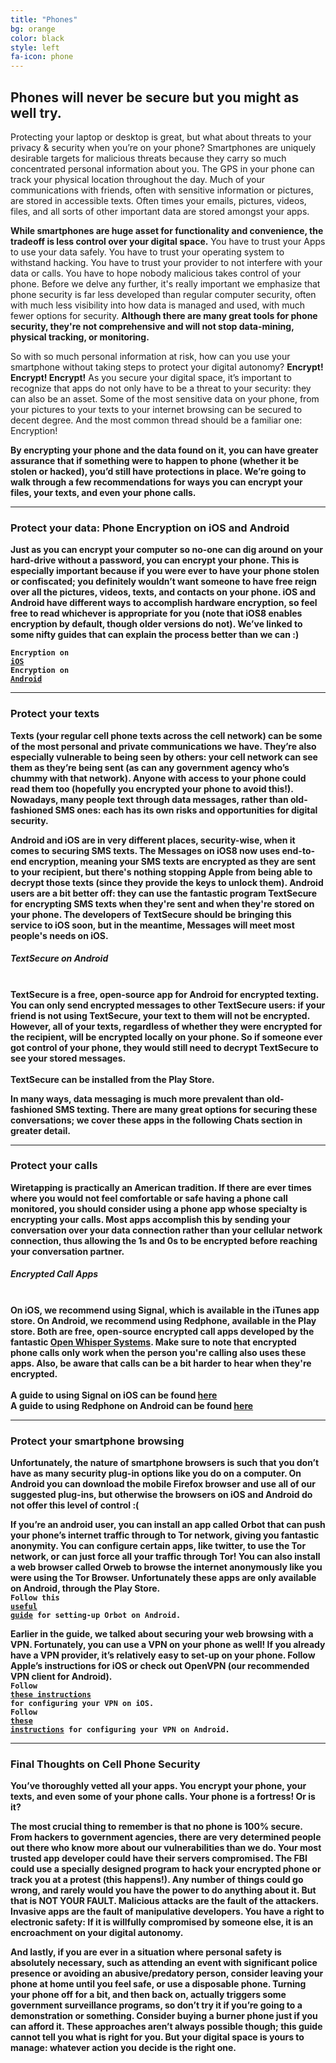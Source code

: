 ```yaml
---
title: "Phones"
bg: orange
color: black
style: left
fa-icon: phone
---
```


<h2 class="text-white">Phones will never be secure but you might as well try.</h2>

Protecting your laptop or desktop is great, but what about threats to your privacy & security when you’re on your phone? Smartphones are uniquely desirable targets for malicious threats because they carry so much concentrated personal information about you. The GPS in your phone can track your physical location throughout the day. Much of your communications with friends, often with sensitive information or pictures, are stored in accessible texts. Often times your emails, pictures, videos, files, and all sorts of other important data are stored amongst your apps.

<strong>While smartphones are huge asset for functionality and convenience, the tradeoff is less control over your digital space.</strong> You have to trust your Apps to use your data safely. You have to trust your operating system to withstand hacking. You have to trust your provider to not interfere with your data or calls. You have to hope nobody malicious takes control of your phone. Before we delve any further, it's really important we emphasize that phone security is far less developed than regular computer security, often with much less visibility into how data is managed and used, with much fewer options for security. <strong>Although there are many great tools for phone security, they're not comprehensive and will not stop data-mining, physical tracking, or monitoring.</strong>

So with so much personal information at risk, how can you use your smartphone without taking steps to protect your digital autonomy? <strong>Encrypt! Encrypt! Encrypt!</strong> As you secure your digital space, it’s important to recognize that apps do not only have to be a threat to your security: they can also be an asset. Some of the most sensitive data on your phone, from your pictures to your texts to your internet browsing can be secured to decent degree. And the most common thread should be a familiar one: Encryption!

<strong>By encrypting your phone and the data found on it, you can have greater assurance that if something were to happen to phone (whether it be stolen or hacked), you’d still have protections in place.<strong> We’re going to walk through a few recommendations for ways you can encrypt your files, your texts, and even your phone calls.

<hr>
<p>
	<h3 class="text-white">Protect your data: <strong>Phone Encryption on iOS and Android</strong></h3>
</p>
Just as you can encrypt your computer so no-one can dig around on your hard-drive without a password, you can encrypt your phone. This is especially important because if you were ever to have your phone stolen or confiscated; you definitely wouldn’t want someone to have free reign over all the pictures, videos, texts, and contacts on your phone. iOS and Android have different ways to accomplish hardware encryption, so feel free to read whichever is appropriate for you (note that iOS8 enables encryption by default, though older versions do not). We’ve linked to some nifty guides that can explain the process better than we can :)

<code>Encryption on <a href="http://support.apple.com/en-us/HT202064">iOS</a></code><br>
<code>Encryption on <a href="http://www.greenbot.com/article/2145380/why-and-how-to-encrypt-your-android-device.html">Android</a></code>

<hr>
<p>
	<h3 class="text-white">Protect your texts</h3>
</p>
Texts (your regular cell phone texts across the cell network) can be some of the most personal and private communications we have. They’re also especially vulnerable to being seen by others: your cell network can see them as they’re being sent (as can any government agency who’s chummy with that network). Anyone with access to your phone could read them too (hopefully you encrypted your phone to avoid this!). Nowadays, many people text through data messages, rather than old-fashioned SMS ones: each has its own risks and opportunities for digital security.

Android and iOS are in very different places, security-wise, when it comes to securing SMS texts. The Messages on iOS8 now uses end-to-end encryption, meaning your SMS texts are encrypted as they are sent to your recipient, but there's nothing stopping Apple from being able to decrypt those texts (since they provide the keys to unlock them). Android users are a bit better off: they can use the fantastic program TextSecure for encrypting SMS texts when they're sent and when they're stored on your phone. The developers of TextSecure should be bringing this service to iOS soon, but in the meantime, Messages will meet most people's needs on iOS.

<div class="recommend">
<h5 class="text-white"><strong>TextSecure on Android</strong></h5>
<br>
TextSecure is a free, open-source app for Android for encrypted texting. You can only send encrypted messages to other TextSecure users: if your friend is not using TextSecure, your text to them will not be encrypted. However, all of your texts, regardless of whether they were encrypted for the recipient, will be encrypted locally on your phone. So if someone ever got control of your phone, they would still need to decrypt TextSecure to see your stored messages.<br>
<br>
TextSecure can be installed from the Play Store.
</div>

In many ways, data messaging is much more prevalent than old-fashioned SMS texting. There are many great options for securing these conversations; we cover these apps in the following Chats section in greater detail.
<hr>
<p>
	<h3 class="text-white">Protect your calls</h3>
</p>
Wiretapping is practically an American tradition. If there are ever times where you would not feel comfortable or safe having a phone call monitored, you should consider using a phone app whose specialty is encrypting your calls. Most apps accomplish this by sending your conversation over your data connection rather than your cellular network connection, thus allowing the 1s and 0s to be encrypted before reaching your conversation partner.

<div class="recommend">
<h5 class="text-white"><strong>Encrypted Call Apps</strong></h5>
<br>
On iOS, we recommend using <strong>Signal</strong>, which is available in the iTunes app store. On Android, we recommend using <strong>Redphone</strong>, available in the Play store. Both are free, open-source encrypted call apps developed by the fantastic <a href="https://en.wikipedia.org/wiki/Open_Whisper_Systems">Open Whisper Systems</a>. Make sure to note that encrypted phone calls only work when the person you're calling also uses these apps. Also, be aware that calls can be a bit harder to hear when they're encrypted.<br>
<br>
A guide to using Signal on iOS can be found <a href="https://ssd.eff.org/en/module/how-use-signal-%E2%80%93-private-messenger">here</a><br>
A guide to using Redphone on Android can be found <a href="https://ssd.eff.org/en/module/how-use-redphone-android">here</a><br>
</div>

<hr>
<p>
	<h3 class="text-white">Protect your smartphone browsing</h3>
</p>
Unfortunately, the nature of smartphone browsers is such that you don’t have as many security plug-in options like you do on a computer. On Android you can download the mobile Firefox browser and use all of our suggested plug-ins, but otherwise the browsers on iOS and Android do not offer this level of control :(

If you’re an android user, you can install an app called <strong>Orbot</strong> that can push your phone’s internet traffic through to Tor network, giving you fantastic anonymity. You can configure certain apps, like twitter, to use the Tor network, or can just force all your traffic through Tor! You can also install a web browser called <strong>Orweb</strong> to browse the internet anonymously like you were using the Tor Browser. Unfortunately these apps are only available on Android, through the Play Store.<br>
<code>Follow this <a href="https://guardianproject.info/howto/browsefreely/">useful guide</a> for setting-up Orbot on Android.</code>

Earlier in the guide, we talked about securing your web browsing with a VPN. Fortunately, you can use a VPN on your phone as well! If you already have a VPN provider, it’s relatively easy to set-up on your phone. Follow Apple’s instructions for iOS or check out OpenVPN (our recommended VPN client for Android).<br>
<code>Follow <a href="http://support.apple.com/en-us/HT201550">these instructions</a> for configuring your VPN on iOS.</code><br>
<code>Follow <a href="https://play.google.com/store/apps/details?id=net.openvpn.openvpn&hl=en">these instructions</a> for configuring your VPN on Android.</code>
<hr>
<p>
	<h3 class="text-white">Final Thoughts on Cell Phone Security</h3>
</p>
You’ve thoroughly vetted all your apps. You encrypt your phone, your texts, and even some of your phone calls. Your phone is a fortress! Or is it?

<strong>The most crucial thing to remember is that no phone is 100% secure.</strong> From hackers to government agencies, there are very determined people out there who know more about our vulnerabilities than we do. Your most trusted app developer could have their servers compromised. The FBI could use a specially designed program to hack your encrypted phone or track you at a protest (this happens!). Any number of things could go wrong, and rarely would you have the power to do anything about it. But that is NOT YOUR FAULT. Malicious attacks are the fault of the attackers. Invasive apps are the fault of manipulative developers. You have a right to electronic safety: If it is willfully compromised by someone else, it is an encroachment on your digital autonomy.

And lastly, if you are ever in a situation where personal safety is absolutely necessary, such as attending an event with significant police presence or avoiding an abusive/predatory person, consider leaving your phone at home until you feel safe, or use a disposable phone. Turning your phone off for a bit, and then back on, actually triggers some government surveillance programs, so don’t try it if you’re going to a demonstration or something. Consider buying a burner phone just if you can afford it. These approaches aren’t always possible though; this guide cannot tell you what is right for you. But your digital space is yours to manage: whatever action you decide is the right one.